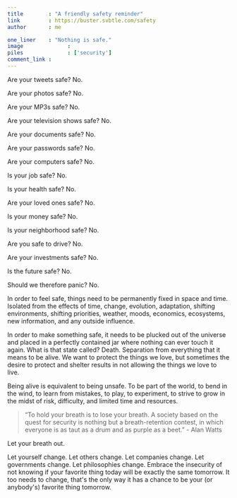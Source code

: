 ```yaml
---
title        : "A friendly safety reminder"
link         : https://buster.svbtle.com/safety
author       : me

one_liner    : "Nothing is safe."
image			   : 
piles			   : ['security']
comment_link : 
---
```


Are your tweets safe? No.

Are your photos safe? No.

Are your MP3s safe? No.

Are your television shows safe? No.

Are your documents safe? No.

Are your passwords safe? No.

Are your computers safe? No.

Is your job safe? No.

Is your health safe? No.

Are your loved ones safe? No.

Is your money safe? No.

Is your neighborhood safe? No.

Are you safe to drive? No.

Are your investments safe? No.

Is the future safe? No.

Should we therefore panic? No.

In order to feel safe, things need to be permanently fixed in space and time. Isolated from the effects of time, change, evolution, adaptation, shifting environments, shifting priorities, weather, moods, economics, ecosystems, new information, and any outside influence.

In order to make something safe, it needs to be plucked out of the universe and placed in a perfectly contained jar where nothing can ever touch it again.  What is that state called?  Death.  Separation from everything that it means to be alive.  We want to protect the things we love, but sometimes the desire to protect and shelter results in not allowing the things we love to live.

Being alive is equivalent to being unsafe.  To be part of the world, to bend in the wind, to learn from mistakes, to play, to experiment, to strive to grow in the midst of risk, difficulty, and limited time and resources.

> “To hold your breath is to lose your breath. A society based on the quest for security is nothing but a breath-retention contest, in which everyone is as taut as a drum and as purple as a beet.” - Alan Watts

Let your breath out.

Let yourself change. Let others change. Let companies change. Let governments change. Let philosophies change. Embrace the insecurity of not knowing if your favorite thing today will be exactly the same tomorrow.  It too needs to change, that's the only way it has a chance to be your (or anybody's) favorite thing tomorrow.